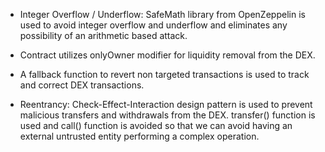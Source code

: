 - Integer Overflow / Underflow: SafeMath library from OpenZeppelin is used to avoid integer overflow and underflow and eliminates any possibility of an arithmetic based attack.

- Contract utilizes onlyOwner modifier for liquidity removal from the DEX.

- A fallback function to revert non targeted transactions is used to track and correct DEX transactions.

- Reentrancy: Check-Effect-Interaction design pattern is used to prevent malicious transfers and withdrawals from the DEX. transfer() function is used and call() function is avoided so that we can avoid having an external untrusted entity performing a complex operation.